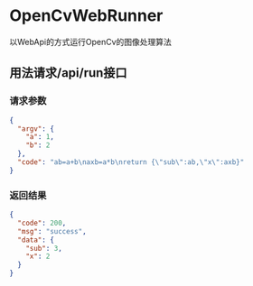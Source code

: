 <!--
 * @Author: SpenserCai
 * @Date: 2023-06-29 10:27:02
 * @version: 
 * @LastEditors: SpenserCai
 * @LastEditTime: 2023-06-29 17:19:59
 * @Description: file content
-->
# OpenCvWebRunner

以WebApi的方式运行OpenCv的图像处理算法

## 用法请求/api/run接口

### 请求参数

```json
{
  "argv": {
    "a": 1,
    "b": 2
  },
  "code": "ab=a+b\naxb=a*b\nreturn {\"sub\":ab,\"x\":axb}"
}
```

### 返回结果

```json
{
  "code": 200,
  "msg": "success",
  "data": {
    "sub": 3,
    "x": 2
  }
}
```